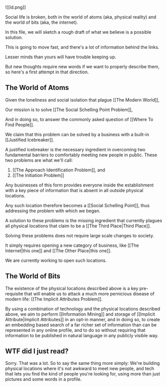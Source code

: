 
![[ld.png]]

Social life is broken, both in the world of atoms (aka, physical reality) and the world of bits (aka, the internet).

In this file, we will sketch a rough draft of what we believe is a possible solution.

This is going to move fast, and there's a lot of information behind the links. 

Lesser minds than yours will have trouble keeping up.

But new thoughts require new words if we want to properly describe them, so here's a first attempt in that direction.

## The World of Atoms

Given the loneliness and social isolation that plague [[The Modern World]],

Our mission is to solve [[The Social Schelling Point Problem]],

And in doing so, to answer the commonly asked question of [[Where To Find People]].

We claim that this problem can be solved by a business with a built-in [[Justified Icebreaker]].

A justified icebreaker is the necessary ingredient in overcoming two fundamental barriers to comfortably meeting new people in public. These two problems are what we'll call:

1. [[The Approach Identification Problem]], and
2. [[The Initiation Problem]]

Any businesses of this form provides everyone inside the establishment with a key piece of information that is absent in all outside physical locations.

Any such location therefore becomes a [[Social Schelling Point]], thus addressing the problem with which we began.

A solution to these problems is the missing ingredient that currently plagues all physical locations that claim to be a [[The Third Place|Third Place]].

Solving these problems does not require large scale changes to society.

It simply requires opening a new category of business, like [[The Internet|this one]] and [[The Other Place|this one]].

We are currently working to open such locations.

## The World of Bits

The existence of the physical locations described above is a key pre-requisite that will enable us to attack a much more pernicious disease of modern life: [[The Implicit Attributes Problem]].

By using a combination of technology and the physical locations described above, we aim to perform [[Information Mining]] and storage of [[Implicit Attribute|Implicit Attributes]] in an opt-in manner, and in doing so, to create an embedding based search of a far richer set of information than can be represented in any online profile, and to do so without requiring that information to be published in natural language in any publicly visible way.

## WTF did I just read?
Sorry. That was a lot. So to say the same thing more simply: We're building physical locations where it's not awkward to meet new people, and tech that lets you find the kind of people you're looking for, using more than just pictures and some words in a profile.